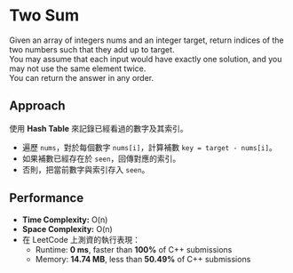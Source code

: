 # Two Sum
Given an array of integers nums and an integer target, return indices of the two numbers such that they add up to target.<br>
You may assume that each input would have exactly one solution, and you may not use the same element twice.<br>
You can return the answer in any order.<br>

## Approach
使用 **Hash Table** 來記錄已經看過的數字及其索引。  
- 遍歷 `nums`，對於每個數字 `nums[i]`，計算補數 `key = target - nums[i]`。  
- 如果補數已經存在於 `seen`，回傳對應的索引。  
- 否則，把當前數字與索引存入 `seen`。

## Performance
- **Time Complexity:** O(n)  
- **Space Complexity:** O(n)  
- 在 LeetCode 上測資的執行表現：  
  - Runtime: **0 ms**, faster than **100%** of C++ submissions  
  - Memory: **14.74 MB**, less than **50.49%** of C++ submissions 
